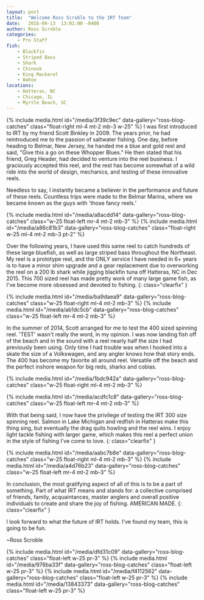 ```yaml
---
layout: post
title:  "Welcome Ross Scroble to the IRT Team"
date:   2016-09-13  13:01:00 -0400
author: Ross Scroble
categories: 
    - Pro Staff
fish: 
    - Blackfin
    - Striped Bass
    - Shark
    - Chinook
    - King Mackerel 
    - Wahoo
locations:
    - Hatteras, NC
    - Chicago, IL
    - Myrtle Beach, SC
---
```


{% include media.html id="/media/3f39c9ec" data-gallery="ross-blog-catches" class="float-right ml-4 mt-2 mb-3 w-25" %}
I was first introduced to IRT by my friend Scott Binkley in 2009. The years prior, he had reintroduced me to the passion of saltwater fishing. One day, before heading to Belmar, New Jersey, he handed me a blue and gold reel and said, "Give this a go on these Whopper Blues." He then stated that his friend, Greg Header, had decided to venture into the reel business. I graciously accepted this reel, and the rest has become somewhat of a wild ride into the world of design, mechanics, and testing of these innovative reels.



Needless to say, I instantly became a believer in the performance and future of these reels. Countless trips were made to the Belmar Marina, where we became known as the guys with 'those fancy reels.’ 

{% include media.html id="/media/a8acdd14" data-gallery="ross-blog-catches" class="w-25 float-left mr-4 mt-2 mb-3" %}
{% include media.html id="/media/a86c81b3" data-gallery="ross-blog-catches" class="float-right w-25 ml-4 mt-2 mb-3 pt-2" %}

Over the following years, I have used this same reel to catch hundreds of these large bluefish, as well as large striped bass throughout the Northeast. My reel is a prototype reel, and the ONLY service I have needed in 6+ years is to have a minor shim upgrade and a gear replacement due to overworking the reel on a 200 lb shark while jigging blackfin tuna off Hatteras, NC in Dec 2015. This 700 sized reel has made pretty work of many large game fish, as I've become more obsessed and devoted to fishing.
{: class="clearfix" }


{% include media.html id="/media/ba9daea9" data-gallery="ross-blog-catches" class="w-25 float-right ml-4 mt-2 mb-3" %}
{% include media.html id="/media/ab1dc5cb" data-gallery="ross-blog-catches" class="w-25 float-left mr-4 mt-2 mb-3" %}


In the summer of 2014, Scott arranged for me to test the 400 sized spinning reel. 'TEST' wasn't really the word, in my opinion. I was now landing fish off of the beach and in the sound with a reel nearly half the size I had previously been using. Only time I had trouble was when I hooked into a skate the size of a Volkswagen, and any angler knows how that story ends. The 400 has become my favorite all around reel. Versatile off the beach and the perfect inshore weapon for big reds, sharks and cobias.

{% include media.html id="/media/1bdc942a" data-gallery="ross-blog-catches" class="w-25 float-right ml-4 mt-2 mb-3" %}

{% include media.html id="/media/acdfc1c8" data-gallery="ross-blog-catches" class="w-25 float-left mr-4 mt-2 mb-3" %}

With that being said, I now have the privilege of testing the IRT 300 size spinning reel. Salmon in Lake Michigan and redfish in Hatteras make this thing sing, but eventually the drag quits howling and the reel wins. I enjoy light tackle fishing with larger game, which makes this reel a perfect union in the style of fishing I've come to love.
{: class="clearfix" }

{% include media.html id="/media/aabc7b8e" data-gallery="ross-blog-catches" class="w-25 float-right ml-4 mt-2 mb-3" %}
{% include media.html id="/media/a4d76b23" data-gallery="ross-blog-catches" class="w-25 float-left mr-4 mt-2 mb-3" %}

In conclusion, the most gratifying aspect of all of this is to be a part of something. Part of what IRT means and stands for: a collective comprised of friends, family, acquaintances, master anglers and overall positive individuals to create and share the joy of fishing. AMERICAN MADE.
{: class="clearfix" }

I look forward to what the future of IRT holds. I've found my team, this is going to be fun.

~Ross Scroble

{% include media.html id="/media/dfd31c09" data-gallery="ross-blog-catches" class="float-left w-25 pr-3" %}
{% include media.html id="/media/976ba33f" data-gallery="ross-blog-catches" class="float-left w-25 pr-3" %}
{% include media.html id="/media/f4112562" data-gallery="ross-blog-catches" class="float-left w-25 pr-3" %}
{% include media.html id="/media/13843373" data-gallery="ross-blog-catches" class="float-left w-25 pr-3" %}








